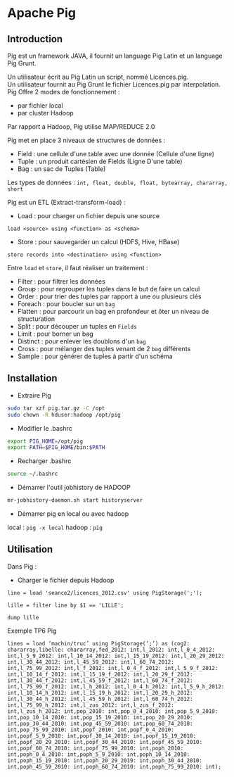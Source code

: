 # Apache Pig

## Introduction

Pig est un framework JAVA, il fournit un language Pig Latin et un language Pig Grunt.

Un utilisateur écrit au Pig Latin un script, nommé Licences.pig.  
Un utilisateur fournit au Pig Grunt le fichier Licences.pig par interpolation.  
Pig Offre 2 modes de fonctionnement :

* par fichier local
* par cluster Hadoop

Par rapport a Hadoop, Pig utilise MAP/REDUCE 2.0

Pig met en place 3 niveaux de structures de données :

* Field : une cellule d'une table avec une donnée (Cellule d'une ligne)
* Tuple : un produit cartésien de Fields (Ligne D'une table)
* Bag : un sac de Tuples (Table)

Les types de données : `int, float, double, float, bytearray, chararray, short`

Pig est un ETL (Extract-transform-load) :

* Load : pour charger un fichier depuis une source

`load <source> using <function> as <schema>`

* Store : pour sauvegarder un calcul (HDFS, Hive, HBase)

`store records into <destination> using <function>`

Entre `load` et `store`, il faut réaliser un traitement :

* Filter : pour filtrer les données
* Group : pour regrouper les tuples dans le but de faire un calcul
* Order : pour trier des tuples par rapport à une ou plusieurs clés
* Foreach : pour boucler sur un `bag`
* Flatten : pour parcourir un bag en profondeur et ôter un niveau de structuration
* Split : pour découper un tuples en `Fields`
* Limit : pour borner un bag
* Distinct : pour enlever les doublons d'un `bag`
* Cross : pour mélanger des tuples venant de 2 `bag` différents
* Sample : pour générer de tuples à partir d'un schéma

## Installation

* Extraire Pig

```sh
sudo tar xzf pig.tar.gz -C /opt
sudo chown -R hduser:hadoop /opt/pig
```

* Modifier le .bashrc

```sh
export PIG_HOME=/opt/pig
export PATH=$PIG_HOME/bin:$PATH
```

* Recharger .bashrc

```sh
source ~/.bashrc
```

* Démarrer l'outil jobhistory de HADOOP

```sh
mr-jobhistory-daemon.sh start historyserver
```

* Démarrer pig en local ou avec hadoop

local : `pig -x local`
hadoop : `pig`

## Utilisation

Dans Pig :

* Charger le fichier depuis Hadoop

```
line = load 'seance2/licences_2012.csv' using PigStorage(';');

lille = filter line by $1 == 'LILLE';

dump lille
```


Exemple TP6 Pig

```
lines = load ‘machin/truc’ using PigStorage(‘;’) as (cog2: chararray,libelle: chararray,fed_2012: int,l_2012: int,l_0_4_2012: int,l_5_9_2012: int,l_10_14_2012: int,l_15_19_2012: int,l_20_29_2012: int,l_30_44_2012: int,l_45_59_2012: int,l_60_74_2012: int,l_75_99_2012: int,l_f_2012: int,l_0_4_f_2012: int,l_5_9_f_2012: int,l_10_14_f_2012: int,l_15_19_f_2012: int,l_20_29_f_2012: int,l_30_44_f_2012: int,l_45_59_f_2012: int,l_60_74_f_2012: int,l_75_99_f_2012: int,l_h_2012: int,l_0_4_h_2012: int,l_5_9_h_2012: int,l_10_14_h_2012: int,l_15_19_h_2012: int,l_20_29_h_2012: int,l_30_44_h_2012: int,l_45_59_h_2012: int,l_60_74_h_2012: int,l_75_99_h_2012: int,l_zus_2012: int,l_zus_f_2012: int,l_zus_h_2012: int,pop_2010: int,pop_0_4_2010: int,pop_5_9_2010: int,pop_10_14_2010: int,pop_15_19_2010: int,pop_20_29_2010: int,pop_30_44_2010: int,pop_45_59_2010: int,pop_60_74_2010: int,pop_75_99_2010: int,popf_2010: int,popf_0_4_2010: int,popf_5_9_2010: int,popf_10_14_2010: int,popf_15_19_2010: int,popf_20_29_2010: int,popf_30_44_2010: int,popf_45_59_2010: int,popf_60_74_2010: int,popf_75_99_2010: int,poph_2010: int,poph_0_4_2010: int,poph_5_9_2010: int,poph_10_14_2010: int,poph_15_19_2010: int,poph_20_29_2019: int,poph_30_44_2010: int,poph_45_59_2010: int,poph_60_74_2010: int,poph_75_99_2010: int);
```
